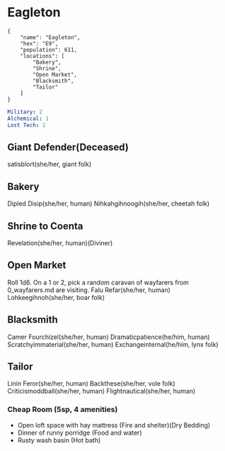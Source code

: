 # Eagleton

```
{
    "name": "Eagleton",
    "hex": "E9",
    "population": 611,
    "locations": [
        "Bakery",
        "Shrine",
        "Open Market",
        "Blacksmith",
        "Tailor"
    ]
}
```
```yml
Military: 2
Alchemical: 1
Lost Tech: 1
```

## Giant Defender(Deceased)
satisblort(she/her, giant folk)

## Bakery
Dipled Disip(she/her, human)
Nihkahgihnoogih(she/her, cheetah folk)

## Shrine to Coenta
Revelation(she/her, human)(Diviner)

## Open Market
Roll 1d6. On a 1 or 2, pick a random caravan of wayfarers from 0_wayfarers.md are visiting.
Falu Refar(she/her, human)
Lohkeegihnoh(she/her, boar folk)

## Blacksmith
Camer Fourchizel(she/her, human)
Dramaticpatience(he/him, human)
Scratchyimmaterial(she/her, human)
Exchangeinternal(he/him, lynx folk)

## Tailor
Linin Feror(she/her, human)
Backthese(she/her, vole folk)
Criticismoddball(she/her, human)
Flightnautical(she/her, human)

### Cheap Room (5sp, 4 amenities)
- Open loft space with hay mattress (Fire and shelter)(Dry Bedding)
- Dinner of runny porridge (Food and water)
- Rusty wash basin (Hot bath)